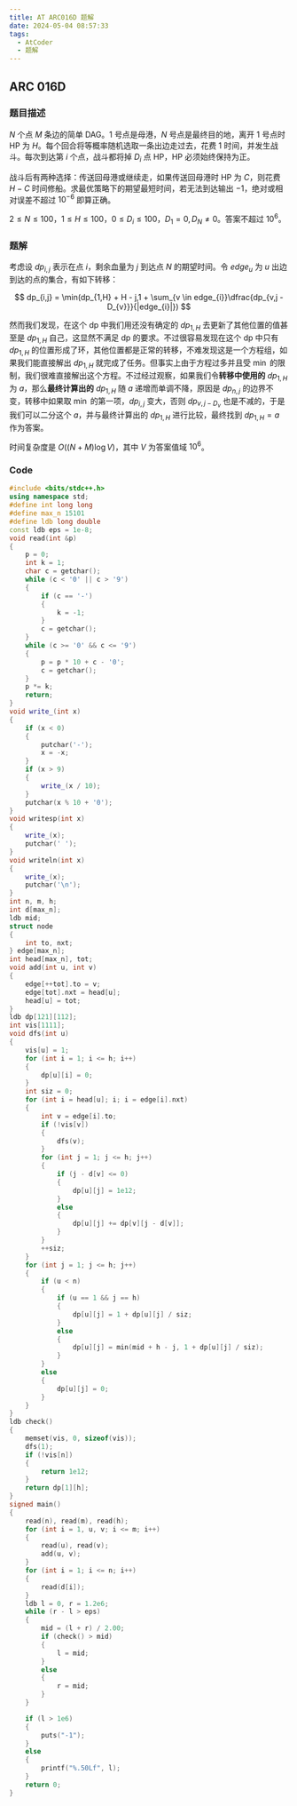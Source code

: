 ```yaml
---
title: AT ARC016D 题解
date: 2024-05-04 08:57:33
tags:
  - AtCoder
  - 题解
---
```

<!---->
<!--more-->

## ARC 016D

### 题目描述

$N$ 个点 $M$ 条边的简单 DAG。$1$ 号点是母港，$N$ 号点是最终目的地，离开 $1$ 号点时 HP 为 $H$。每个回合将等概率随机选取一条出边走过去，花费 $1$ 时间，并发生战斗。每次到达第 $i$ 个点，战斗都将掉 $D_{i}$ 点 HP，HP 必须始终保持为正。

战斗后有两种选择：传送回母港或继续走，如果传送回母港时 HP 为 $C$，则花费 $H - C$ 时间修船。求最优策略下的期望最短时间，若无法到达输出 $-1$，绝对或相对误差不超过 $10^{-6}$ 即算正确。 

$2 \leq N \leq 100$，$1 \leq H \leq 100$，$0 \leq D_i \leq 100$，$D_1 = 0, D_N \neq 0$。答案不超过 $10 ^ 6$。

### 题解

考虑设 $dp_{i,j}$ 表示在点 $i$，剩余血量为 $j$ 到达点 $N$ 的期望时间。令 $edge_{u}$ 为 $u$ 出边到达的点的集合，有如下转移：

$$
dp_{i,j} = \min(dp_{1,H} + H - j,1 + \sum_{v \in edge_{i}}\dfrac{dp_{v,j - D_{v}}}{|edge_{i}|})
$$

然而我们发现，在这个 dp 中我们用还没有确定的 $dp_{1,H}$ 去更新了其他位置的值甚至是 $dp_{1,H}$ 自己，这显然不满足 dp 的要求。不过很容易发现在这个 dp 中只有 $dp_{1,H}$ 的位置形成了环，其他位置都是正常的转移，不难发现这是一个方程组，如果我们能直接解出 $dp_{1,H}$ 就完成了任务。但事实上由于方程过多并且受 $\min$ 的限制，我们很难直接解出这个方程。不过经过观察，如果我们令**转移中使用的** $dp_{1,H}$ 为 $a$，那么**最终计算出的** $dp_{1,H}$ 随 $a$ 递增而单调不降，原因是 $dp_{n,j}$ 的边界不变，转移中如果取 $\min$ 的第一项，$dp_{i,j}$ 变大，否则 $dp_{v,j - D_{v}}$ 也是不减的，于是我们可以二分这个 $a$，并与最终计算出的 $dp_{1,H}$ 进行比较，最终找到 $dp_{1,H} = a$ 作为答案。

时间复杂度是 $O((N + M)\log V)$，其中 $V$ 为答案值域 $10^{6}$。

### Code

```cpp
#include <bits/stdc++.h>
using namespace std;
#define int long long
#define max_n 15101
#define ldb long double
const ldb eps = 1e-8;
void read(int &p)
{
    p = 0;
    int k = 1;
    char c = getchar();
    while (c < '0' || c > '9')
    {
        if (c == '-')
        {
            k = -1;
        }
        c = getchar();
    }
    while (c >= '0' && c <= '9')
    {
        p = p * 10 + c - '0';
        c = getchar();
    }
    p *= k;
    return;
}
void write_(int x)
{
    if (x < 0)
    {
        putchar('-');
        x = -x;
    }
    if (x > 9)
    {
        write_(x / 10);
    }
    putchar(x % 10 + '0');
}
void writesp(int x)
{
    write_(x);
    putchar(' ');
}
void writeln(int x)
{
    write_(x);
    putchar('\n');
}
int n, m, h;
int d[max_n];
ldb mid;
struct node
{
    int to, nxt;
} edge[max_n];
int head[max_n], tot;
void add(int u, int v)
{
    edge[++tot].to = v;
    edge[tot].nxt = head[u];
    head[u] = tot;
}
ldb dp[121][112];
int vis[1111];
void dfs(int u)
{
    vis[u] = 1;
    for (int i = 1; i <= h; i++)
    {
        dp[u][i] = 0;
    }
    int siz = 0;
    for (int i = head[u]; i; i = edge[i].nxt)
    {
        int v = edge[i].to;
        if (!vis[v])
        {
            dfs(v);
        }
        for (int j = 1; j <= h; j++)
        {
            if (j - d[v] <= 0)
            {
                dp[u][j] = 1e12;
            }
            else
            {
                dp[u][j] += dp[v][j - d[v]];
            }
        }
        ++siz;
    }
    for (int j = 1; j <= h; j++)
    {
        if (u < n)
        {
            if (u == 1 && j == h)
            {
                dp[u][j] = 1 + dp[u][j] / siz;
            }
            else
            {
                dp[u][j] = min(mid + h - j, 1 + dp[u][j] / siz);
            }
        }
        else
        {
            dp[u][j] = 0;
        }
    }
}
ldb check()
{
    memset(vis, 0, sizeof(vis));
    dfs(1);
    if (!vis[n])
    {
        return 1e12;
    }
    return dp[1][h];
}
signed main()
{
    read(n), read(m), read(h);
    for (int i = 1, u, v; i <= m; i++)
    {
        read(u), read(v);
        add(u, v);
    }
    for (int i = 1; i <= n; i++)
    {
        read(d[i]);
    }
    ldb l = 0, r = 1.2e6;
    while (r - l > eps)
    {
        mid = (l + r) / 2.00;
        if (check() > mid)
        {
            l = mid;
        }
        else
        {
            r = mid;
        }
    }

    if (l > 1e6)
    {
        puts("-1");
    }
    else
    {
        printf("%.50Lf", l);
    }
    return 0;
}
```

